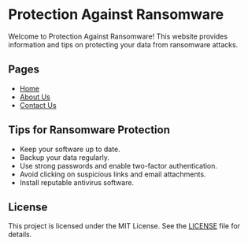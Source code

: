 # Protection Against Ransomware

Welcome to Protection Against Ransomware! This website provides information and tips on protecting your data from ransomware attacks.

## Pages

- [Home](index.html)
- [About Us](about.html)
- [Contact Us](contact.html)

## Tips for Ransomware Protection

- Keep your software up to date.
- Backup your data regularly.
- Use strong passwords and enable two-factor authentication.
- Avoid clicking on suspicious links and email attachments.
- Install reputable antivirus software.

## License

This project is licensed under the MIT License. See the [LICENSE](LICENSE) file for details.
